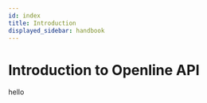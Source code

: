 ```yaml
---
id: index
title: Introduction
displayed_sidebar: handbook
---
```


# Introduction to Openline API

hello